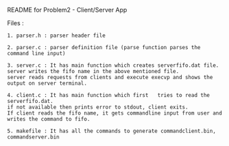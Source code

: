 README for Problem2 - Client/Server App

Files :

	1. parser.h : parser header file

	2. parser.c : parser definition file (parse function parses the command line input)

	3. server.c : It has main function which creates serverfifo.dat file.
	server writes the fifo name in the above mentioned file.
	server reads requests from clients and execute execvp and shows the output on server terminal.

	4. client.c : It has main function which first 	 tries to read the serverfifo.dat.
	if not available then prints error to stdout, client exits. 
	If client reads the fifo name, it gets commandline input from user and writes the command to fifo.

	5. makefile : It has all the commands to generate commandclient.bin, commandserver.bin